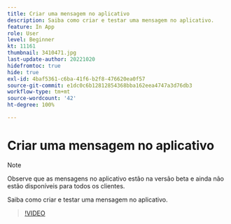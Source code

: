 ```yaml
---
title: Criar uma mensagem no aplicativo
description: Saiba como criar e testar uma mensagem no aplicativo.
feature: In App
role: User
level: Beginner
kt: 11161
thumbnail: 3410471.jpg
last-update-author: 20221020
hidefromtoc: true
hide: true
exl-id: 4baf5361-c6ba-41f6-b2f8-476620ea0f57
source-git-commit: e1dc0c6b12812854368bba162eea4747a3d76db3
workflow-type: tm+mt
source-wordcount: '42'
ht-degree: 100%

---
```


# Criar uma mensagem no aplicativo

>[!NOTE]
> 
> Observe que as mensagens no aplicativo estão na versão beta e ainda não estão disponíveis para todos os clientes.

Saiba como criar e testar uma mensagem no aplicativo.

>[!VIDEO](https://video.tv.adobe.com/v/3410471?quality=12&learn=on)
